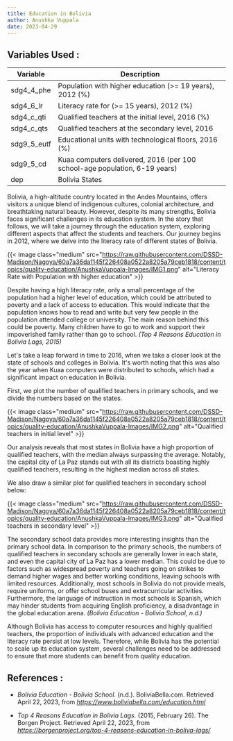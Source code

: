 ```yaml
---
title: Education in Bolivia
author: Anushka Vuppala
date: 2023-04-29
---
```


## **Variables Used :**
| Variable | Description |
|----------|-------------|
| sdg4_4_phe | Population with higher education (>= 19 years), 2012 (%) |
| sdg4_6_lr | Literacy rate for (>= 15 years), 2012 (%) |
| sdg4_c_qti | Qualified teachers at the initial level, 2016 (%) |
| sdg4_c_qts | Qualified teachers at the secondary level, 2016 |
| sdg9_5_eutf | Educational units with technological floors, 2016 (%) |
| sdg9_5_cd | Kuaa computers delivered, 2016 (per 100 school-age population, 6-19 years) |
| dep | Bolivia States |


Bolivia, a high-altitude country located in the Andes Mountains, offers visitors a unique blend of indigenous cultures, colonial architecture, and breathtaking natural beauty. However, despite its many strengths, Bolivia faces significant challenges in its education system. In the story that follows, we will take a journey through the education system, exploring different aspects that affect the students and teachers. Our journey begins in 2012, where we delve into the literacy rate of different states of Bolivia.

{{< image class="medium" src="https://raw.githubusercontent.com/DSSD-Madison/Nagoya/60a7a36da1145f226408a0522a8205a79ceb1818/content/topics/quality-education/AnushkaVuppala-Images/IMG1.png" alt="Literacy Rate with Population with higher education" >}}

Despite having a high literacy rate, only a small percentage of the population had a higher level of education, which could be attributed to poverty and a lack of access to education. This would indicate that the population knows how to read and write but very few people in the population attended college or university. The main reason behind this could be poverty. Many children have to go to work and support their impoverished family rather than go to school. <em>(Top 4 Reasons Education in Bolivia Lags, 2015) </em>
 
Let's take a leap forward in time to 2016, when we take a closer look at the state of schools and colleges in Bolivia. It's worth noting that this was also the year when Kuaa computers were distributed to schools, which had a significant impact on education in Bolivia.
 
First, we plot the number of qualified teachers in primary schools, and we divide the numbers based on the states.

{{< image class="medium" src="https://raw.githubusercontent.com/DSSD-Madison/Nagoya/60a7a36da1145f226408a0522a8205a79ceb1818/content/topics/quality-education/AnushkaVuppala-Images/IMG2.png" alt="Qualified teachers in initial level" >}}

Our analysis reveals that most states in Bolivia have a high proportion of qualified teachers, with the median always surpassing the average. Notably, the capital city of La Paz stands out with all its districts boasting highly qualified teachers, resulting in the highest median across all states.
 
We also draw a similar plot for qualified teachers in secondary school below:

{{< image class="medium" src="https://raw.githubusercontent.com/DSSD-Madison/Nagoya/60a7a36da1145f226408a0522a8205a79ceb1818/content/topics/quality-education/AnushkaVuppala-Images/IMG3.png" alt="Qualified teachers in secondary level" >}}

The secondary school data provides more interesting insights than the primary school data. In comparison to the primary schools, the numbers of qualified teachers in secondary schools are generally lower in each state, and even the capital city of La Paz has a lower median. This could be due to factors such as widespread poverty and teachers going on strikes to demand higher wages and better working conditions, leaving schools with limited resources. Additionally, most schools in Bolivia do not provide meals, require uniforms, or offer school buses and extracurricular activities. Furthermore, the language of instruction in most schools is Spanish, which may hinder students from acquiring English proficiency, a disadvantage in the global education arena. <em>(Bolivia Education - Bolivia School, n.d.) </em>
 
Although Bolivia has access to computer resources and highly qualified teachers, the proportion of individuals with advanced education and the literacy rate persist at low levels. Therefore, while Bolivia has the potential to scale up its education system, several challenges need to be addressed to ensure that more students can benefit from quality education.


## **References :**

- *Bolivia Education - Bolivia School.* (n.d.). BoliviaBella.com. Retrieved April 22, 2023, from *https://www.boliviabella.com/education.html* 

- *Top 4 Reasons Education in Bolivia Lags.* (2015, February 26). The Borgen Project. Retrieved April 22, 2023, from *https://borgenproject.org/top-4-reasons-education-in-boliva-lags/*
